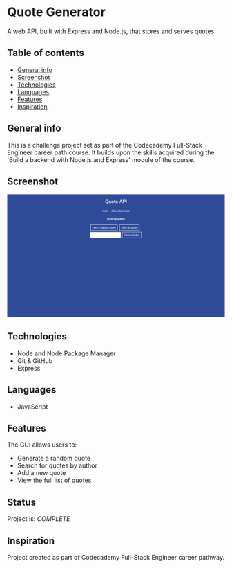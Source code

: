 # Quote Generator

A web API, built with Express and Node.js, that stores and serves quotes.

## Table of contents

* [General info](#general-info)
* [Screenshot](#screenshot)
* [Technologies](#technologies)
* [Languages](#languages)
* [Features](#features)
* [Inspiration](#inspiration)

## General info

 This is a challenge project set as part of the Codecademy Full-Stack Engineer career path course. It builds upon the skills acquired during the 'Build a backend with Node.js and Express' module of the course.

## Screenshot

![Screenshot of tech code generator GUI](Screenshot.png)

## Technologies

* Node and Node Package Manager
* Git & GitHub
* Express

## Languages

* JavaScript

## Features

The GUI allows users to:
* Generate a random quote
* Search for quotes by author
* Add a new quote
* View the full list of quotes

## Status

Project is: _COMPLETE_

## Inspiration

Project created as part of Codecademy Full-Stack Engineer career pathway.

